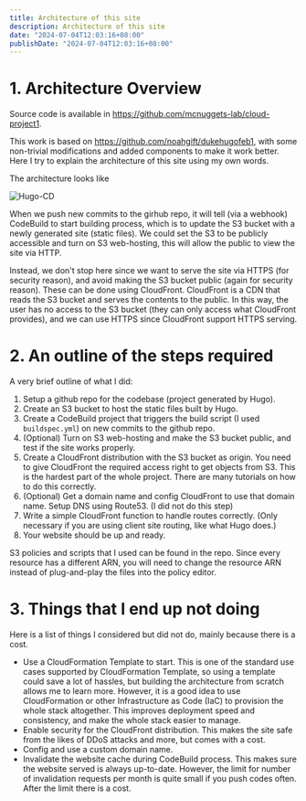 ```yaml
---
title: Architecture of this site
description: Architecture of this site
date: "2024-07-04T12:03:16+08:00"
publishDate: "2024-07-04T12:03:16+08:00"
---
```


# 1. Architecture Overview

Source code is available in https://github.com/mcnuggets-lab/cloud-project1.

This work is based on https://github.com/noahgift/dukehugofeb1, with some non-trivial modifications and added components to make it work better. Here I try to explain the architecture of this site using my own words.

The architecture looks like

![Hugo-CD](https://github.com/mcnuggets-lab/cloud-project1/assets/16054484/5366d72c-2149-43e9-8258-b7eaf6f78118)

When we push new commits to the girhub repo, it will tell (via a webhook) CodeBuild to start building process, which is to update the S3 bucket with a newly generated site (static files). We could set the S3 to be publicly accessible and turn on S3 web-hosting, this will allow the public to view the site via HTTP.

Instead, we don't stop here since we want to serve the site via HTTPS (for security reason), and avoid making the S3 bucket public (again for security reason). These can be done using CloudFront. CloudFront is a CDN that reads the S3 bucket and serves the contents to the public. In this way, the user has no access to the S3 bucket (they can only access what CloudFront provides), and we can use HTTPS since CloudFront support HTTPS serving.

# 2. An outline of the steps required

A very brief outline of what I did:

1. Setup a github repo for the codebase (project generated by Hugo).
2. Create an S3 bucket to host the static files built by Hugo.
3. Create a CodeBuild project that triggers the build script (I used `buildspec.yml`) on new commits to the github repo.
4. (Optional) Turn on S3 web-hosting and make the S3 bucket public, and test if the site works properly.
5. Create a CloudFront distribution with the S3 bucket as origin. You need to give CloudFront the required access right to get objects from S3. This is the hardest part of the whole project. There are many tutorials on how to do this correctly.
6. (Optional) Get a domain name and config CloudFront to use that domain name. Setup DNS using Route53. (I did not do this step)
7. Write a simple CloudFront function to handle routes correctly. (Only necessary if you are using client site routing, like what Hugo does.)
8. Your website should be up and ready.

S3 policies and scripts that I used can be found in the repo. Since every resource has a different ARN, you will need to change the resource ARN instead of plug-and-play the files into the policy editor.

# 3. Things that I end up not doing

Here is a list of things I considered but did not do, mainly because there is a cost.

- Use a CloudFormation Template to start. This is one of the standard use cases supported by CloudFormation Template, so using a template could save a lot of hassles, but building the architecture from scratch allows me to learn more. However, it is a good idea to use CloudFormation or other Infrastructure as Code (IaC) to provision the whole stack altogether. This improves deployment speed and consistency, and make the whole stack easier to manage.
- Enable security for the CloudFront distribution. This makes the site safe from the likes of DDoS attacks and more, but comes with a cost.
- Config and use a custom domain name.
- Invalidate the website cache during CodeBuild process. This makes sure the website served is always up-to-date. However, the limit for number of invalidation requests per month is quite small if you push codes often. After the limit there is a cost.
